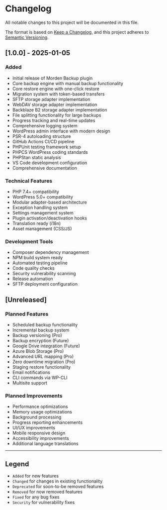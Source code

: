 # Changelog

All notable changes to this project will be documented in this file.

The format is based on [Keep a Changelog](https://keepachangelog.com/en/1.0.0/),
and this project adheres to [Semantic Versioning](https://semver.org/spec/v2.0.0.html).

## [1.0.0] - 2025-01-05

### Added
- Initial release of Morden Backup plugin
- Core backup engine with manual backup functionality
- Core restore engine with one-click restore
- Migration system with token-based transfers
- SFTP storage adapter implementation
- WebDAV storage adapter implementation
- Backblaze B2 storage adapter implementation
- File splitting functionality for large backups
- Progress tracking and real-time updates
- Comprehensive logging system
- WordPress admin interface with modern design
- PSR-4 autoloading structure
- GitHub Actions CI/CD pipeline
- PHPUnit testing framework setup
- PHPCS WordPress coding standards
- PHPStan static analysis
- VS Code development configuration
- Comprehensive documentation

### Technical Features
- PHP 7.4+ compatibility
- WordPress 5.0+ compatibility
- Modular adapter-based architecture
- Exception handling system
- Settings management system
- Plugin activation/deactivation hooks
- Translation ready (i18n)
- Asset management (CSS/JS)

### Development Tools
- Composer dependency management
- NPM build system ready
- Automated testing pipeline
- Code quality checks
- Security vulnerability scanning
- Release automation
- SFTP deployment configuration

## [Unreleased]

### Planned Features
- Scheduled backup functionality
- Incremental backup system
- Backup versioning (Pro)
- Backup encryption (Future)
- Google Drive integration (Future)
- Azure Blob Storage (Pro)
- Advanced URL mapping (Pro)
- Zero downtime migration (Pro)
- Staging restore functionality
- Email notifications
- CLI commands via WP-CLI
- Multisite support

### Planned Improvements
- Performance optimizations
- Memory usage optimizations
- Background processing
- Progress reporting enhancements
- UI/UX improvements
- Mobile responsive design
- Accessibility improvements
- Additional language translations

---

## Legend

- `Added` for new features
- `Changed` for changes in existing functionality
- `Deprecated` for soon-to-be removed features
- `Removed` for now removed features
- `Fixed` for any bug fixes
- `Security` for vulnerability fixes
